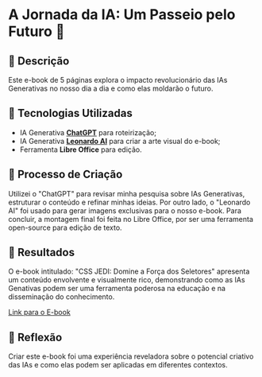 # A Jornada da IA: Um Passeio pelo Futuro 🌌

## 📒 Descrição
Este e-book de 5 páginas explora o impacto revolucionário das IAs Generativas no nosso dia a dia e como elas moldarão o futuro.

## 🤖 Tecnologias Utilizadas
- IA Generativa **[ChatGPT](https://chat.openai.com)** para roteirização;
- IA Generativa **[Leonardo AI](https://leonardo.ai)** para criar a arte visual do e-book;
- Ferramenta **Libre Office** para edição.

## 🧐 Processo de Criação
Utilizei o "ChatGPT" para revisar minha pesquisa sobre IAs Generativas, estruturar o conteúdo e refinar minhas ideias. Por outro lado, o "Leonardo AI" foi usado para gerar imagens exclusivas para o nosso e-book. Para concluir, a montagem final foi feita no Libre Office, por ser uma ferramenta open-source para edição de texto.

## 🚀 Resultados
O e-book intitulado: "CSS JEDI: Domine a Força dos Seletores" apresenta um conteúdo envolvente e visualmente rico, demonstrando como as IAs Genativas podem ser uma ferramenta poderosa na educação e na disseminação do conhecimento.

[Link para o E-book](https://github.com/silviodiniz/lab-natty-or-not/main/exemplos/Ebook_SDM_v2.pdfL)

## 💭 Reflexão
Criar este e-book foi uma experiência reveladora sobre o potencial criativo das IAs e como elas podem ser aplicadas em diferentes contextos.
